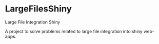 # LargeFilesShiny
Large File Integration Shiny

A project to solve problems related to large file integration into shiny web-apps.

